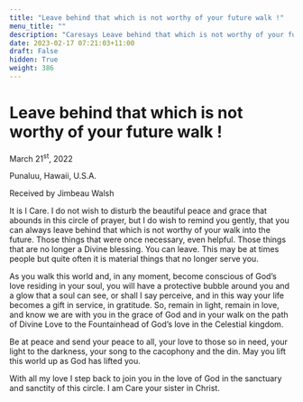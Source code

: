 ```yaml
---
title: "Leave behind that which is not worthy of your future walk !"
menu_title: ""
description: "Caresays Leave behind that which is not worthy of your future walk !"
date: 2023-02-17 07:21:03+11:00
draft: False
hidden: True
weight: 386
---
```

# Leave behind that which is not worthy of your future walk ! 

March 21<sup>st</sup>, 2022

Punaluu, Hawaii, U.S.A.

Received by Jimbeau Walsh  



It is I Care. I do not wish to disturb the beautiful peace and grace that abounds in this circle of prayer, but I do wish to remind you gently, that you can always leave behind that which is not worthy of your walk into the future.  Those things that were once necessary, even helpful. Those things that are no longer a Divine blessing. You can leave. This may be at times people but quite often it is material things that no longer serve you.
 
As you walk this world and, in any moment, become conscious of God’s love residing in your soul, you will have a protective bubble around you and a glow that a soul can see, or shall I say perceive, and in this way your life becomes a gift in service, in gratitude. So, remain in light, remain in love, and know we are with you in the grace of God and in your walk on the path of Divine Love to the Fountainhead of God’s love in the Celestial kingdom.
    
Be at peace and send your peace to all, your love to those so in need, your light to the darkness, your song to the cacophony and the din. May you lift this world up as God has lifted you.
 
With all my love I step back to join you in the love of God in the sanctuary and sanctity of this circle. I am Care your sister in Christ.